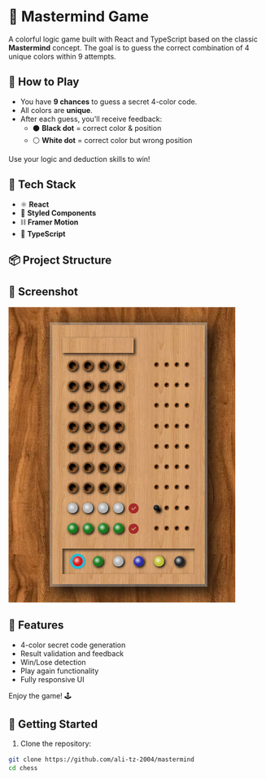 # 🎯 Mastermind Game

A colorful logic game built with React and TypeScript based on the classic **Mastermind** concept. The goal is to guess the correct combination of 4 unique colors within 9 attempts.

## 🧠 How to Play

- You have **9 chances** to guess a secret 4-color code.
- All colors are **unique**.
- After each guess, you'll receive feedback:
  - ⚫ **Black dot** = correct color & position
  - ⚪ **White dot** = correct color but wrong position

Use your logic and deduction skills to win!

## 🚀 Tech Stack

- ⚛️ **React**
- 💅 **Styled Components**
- ⛓ **Framer Motion**
- 🧩 **TypeScript**

## 📦 Project Structure



## 📸 Screenshot

![Gameplay Screenshot](public/board.png)

## 🧪 Features

- 4-color secret code generation
- Result validation and feedback
- Win/Lose detection
- Play again functionality
- Fully responsive UI

Enjoy the game! 🕹️  

## 🚀 Getting Started

1. Clone the repository:
```bash
git clone https://github.com/ali-tz-2004/mastermind
cd chess

